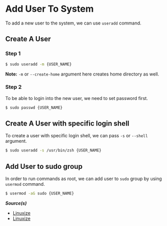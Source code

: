 # Add User To System

To add a new user to the system, we can use `useradd` command.

## Create A User

### Step 1

```bash
$ sudo useradd -m {USER_NAME}
```

**Note:** `-m` or `--create-home` argument here creates home directory as well.

### Step 2

To be able to login into the new user, we need to set password first.

```bash
$ sudo passwd {USER_NAME}
```

## Create A User with specific login shell

To create a user with specific login shell, we can pass `-s` or `--shell` argument.

```bash
$ sudo useradd -s /usr/bin/zsh {USER_NAME}
```

## Add User to sudo group

In order to run commands as root, we can add user to `sudo` group by using `usermod` command.

```bash
$ usermod -aG sudo {USER_NAME}
```

**_Source(s)_**

- [Linuxize](https://linuxize.com/post/how-to-create-users-in-linux-using-the-useradd-command/)
- [Linuxize](https://linuxize.com/post/how-to-create-a-sudo-user-on-ubuntu/)
